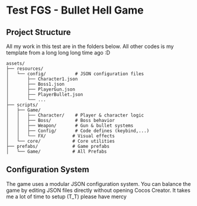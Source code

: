# Test FGS - Bullet Hell Game

## Project Structure

All my work in this test are in the folders below. All other codes is my template from a long long long time ago :D

```
assets/
├── resources/
│   └── config/           # JSON configuration files
│       ├── Character1.json
│       ├── Boss1.json
│       ├── PlayerGun.json
│       ├── PlayerBullet.json
│       └── ...
├── scripts/
│   ├── Game/
│   │   ├── Character/    # Player & character logic
│   │   ├── Boss/         # Boss behavior
│   │   ├── Weapon/       # Gun & bullet systems
│   │   ├── Config/       # Code defines (keybind,...)
│   │   └── FX/          # Visual effects
│   └── core/            # Core utilities
├── prefabs/             # Game prefabs
│   └── Game/            # All Prefabs
```

## Configuration System

The game uses a modular JSON configuration system. You can balance the game by editing JSON files directly without opening Cocos Creator.
It takes me a lot of time to setup (T_T) please have mercy
